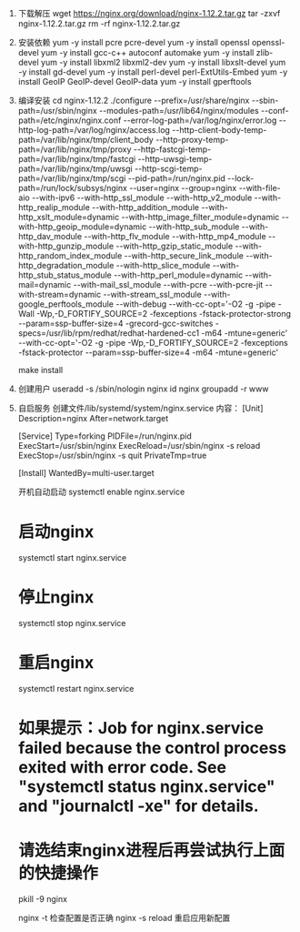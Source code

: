 1. 下载解压
    wget https://nginx.org/download/nginx-1.12.2.tar.gz
    tar -zxvf nginx-1.12.2.tar.gz
    rm -rf nginx-1.12.2.tar.gz
2. 安装依赖
    yum -y install pcre pcre-devel
    yum -y install openssl openssl-devel
    yum -y install gcc-c++ autoconf automake
    yum -y install zlib-devel
    yum -y install libxml2 libxml2-dev
    yum -y install libxslt-devel
    yum -y install gd-devel
    yum -y install perl-devel perl-ExtUtils-Embed
    yum -y install GeoIP GeoIP-devel GeoIP-data
    yum -y install gperftools
3. 编译安装
    cd nginx-1.12.2
    ./configure --prefix=/usr/share/nginx --sbin-path=/usr/sbin/nginx --modules-path=/usr/lib64/nginx/modules --conf-path=/etc/nginx/nginx.conf --error-log-path=/var/log/nginx/error.log --http-log-path=/var/log/nginx/access.log --http-client-body-temp-path=/var/lib/nginx/tmp/client_body --http-proxy-temp-path=/var/lib/nginx/tmp/proxy --http-fastcgi-temp-path=/var/lib/nginx/tmp/fastcgi --http-uwsgi-temp-path=/var/lib/nginx/tmp/uwsgi --http-scgi-temp-path=/var/lib/nginx/tmp/scgi --pid-path=/run/nginx.pid --lock-path=/run/lock/subsys/nginx --user=nginx --group=nginx --with-file-aio --with-ipv6 --with-http_ssl_module --with-http_v2_module --with-http_realip_module --with-http_addition_module --with-http_xslt_module=dynamic --with-http_image_filter_module=dynamic --with-http_geoip_module=dynamic --with-http_sub_module --with-http_dav_module --with-http_flv_module --with-http_mp4_module --with-http_gunzip_module --with-http_gzip_static_module --with-http_random_index_module --with-http_secure_link_module --with-http_degradation_module --with-http_slice_module --with-http_stub_status_module --with-http_perl_module=dynamic --with-mail=dynamic --with-mail_ssl_module --with-pcre --with-pcre-jit --with-stream=dynamic --with-stream_ssl_module --with-google_perftools_module --with-debug --with-cc-opt='-O2 -g -pipe -Wall -Wp,-D_FORTIFY_SOURCE=2 -fexceptions -fstack-protector-strong --param=ssp-buffer-size=4 -grecord-gcc-switches -specs=/usr/lib/rpm/redhat/redhat-hardened-cc1 -m64 -mtune=generic' --with-cc-opt='-O2 -g -pipe -Wp,-D_FORTIFY_SOURCE=2 -fexceptions -fstack-protector --param=ssp-buffer-size=4 -m64 -mtune=generic' 

    make install

4. 创建用户
    useradd -s /sbin/nologin nginx
    id nginx
    groupadd -r www
5. 自启服务
    创建文件/lib/systemd/system/nginx.service
    内容：
    [Unit]
    Description=nginx
    After=network.target

    [Service]
    Type=forking
    PIDFile=/run/nginx.pid
    ExecStart=/usr/sbin/nginx
    ExecReload=/usr/sbin/nginx -s reload
    ExecStop=/usr/sbin/nginx -s quit
    PrivateTmp=true

    [Install]
    WantedBy=multi-user.target

    开机自动启动
    systemctl enable nginx.service
    # 启动nginx
    systemctl start nginx.service
    # 停止nginx
    systemctl stop nginx.service
    # 重启nginx
    systemctl restart nginx.service
    # 如果提示：Job for nginx.service failed because the control process exited with error code. See "systemctl status nginx.service" and "journalctl -xe" for details.
    # 请选结束nginx进程后再尝试执行上面的快捷操作
    pkill -9 nginx

    nginx -t 检查配置是否正确
    nginx -s reload 重启应用新配置